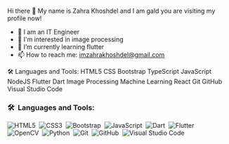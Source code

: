 Hi there 👋
My name is Zahra Khoshdel and I am gald you are visiting my profile now!

<!---<p align="left"> <img src="https://komarev.com/ghpvc/?username=zahrakhoshdel&label=Profile%20views&color=blue&style=flat" alt="zahrakhoshdel" /> </p>--->
<!---"https://komarev.com/ghpvc/?username=zahrakhoshdel"--->

- 🙋 I am an IT Engineer
- 👀 I'm interested in image processing
- 🌱 I’m currently learning flutter
- 📫 How to reach me: imzahrakhoshdel@gmail.com

🛠  Languages and Tools:
HTML5  CSS  Bootstrap  TypeScript  JavaScript  NodeJS  Flutter  Dart  Image Processing  Machine Learning  React  Git  GitHub  Visual Studio Code 

### 🛠 &nbsp;Languages and Tools:

![HTML5](https://img.shields.io/badge/-HTML5-05122A?style=flat&logo=HTML5)&nbsp;
![CSS3](https://img.shields.io/badge/-CSS-05122A?style=flat&logo=CSS3&logoColor=1572B6)&nbsp;
![Bootstrap](https://img.shields.io/badge/-Bootstrap-05122A?style=flat&logo=Bootstrap)&nbsp;
![JavaScript](https://img.shields.io/badge/-JavaScript-05122A?style=flat&logo=javascript)&nbsp;
![Dart](https://img.shields.io/badge/-Dart-05122A?style=flat&logo=dart)&nbsp;
![Flutter](https://img.shields.io/badge/-Flutter-05122A?style=flat&logo=flutter)&nbsp;
![OpenCV](https://img.shields.io/badge/-OpenCV-05122A?style=flat&logo=OpenCV)&nbsp;
![Python](https://img.shields.io/badge/-Python-05122A?style=flat&logo=python)&nbsp;
![Git](https://img.shields.io/badge/-Git-05122A?style=flat&logo=git)&nbsp;
![GitHub](https://img.shields.io/badge/-GitHub-05122A?style=flat&logo=github)&nbsp;
![Visual Studio Code](https://img.shields.io/badge/-Visual%20Studio%20Code-05122A?style=flat&logo=visual-studio-code&logoColor=007ACC)&nbsp;

<!---
zahrakhoshdel/zahrakhoshdel is a ✨ special ✨ repository because its `README.md` (this file) appears on your GitHub profile.
You can click the Preview link to take a look at your changes.
--->
